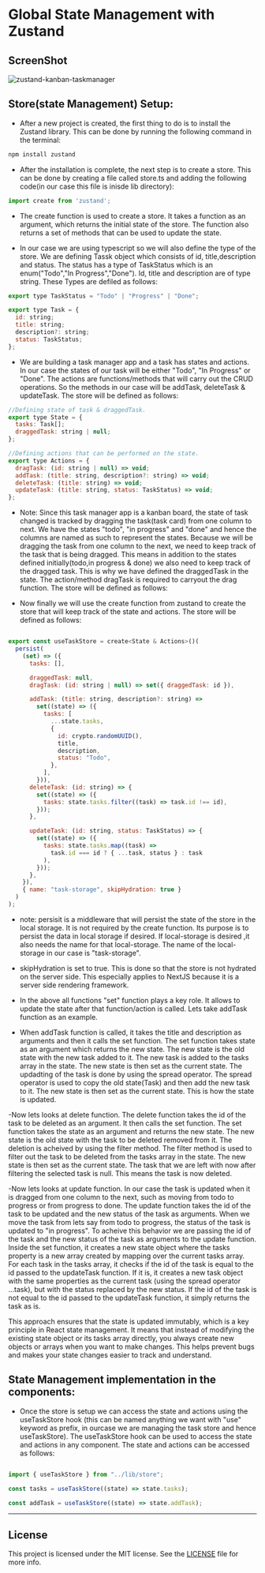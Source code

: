 # Global State Management with Zustand

## ScreenShot
![zustand-kanban-taskmanager](https://github.com/koirpraw/nextjs-zustand-taskmanager/assets/7278348/cc24bef3-fc71-44c1-8633-ca73b387aa8a)

## Store(state Management) Setup:

- After a  new project is created, the first thing to do is to install the Zustand library. This can be done by running the following command in the terminal:

```bash
npm install zustand
```

- After the installation is complete, the next step is to create a store. This can be done by creating a file called store.ts and adding the following code(in our case this file is inisde lib directory):

```javascript
import create from 'zustand';
```

- The create function is used to create a store. It takes a function as an argument, which returns the initial state of the store. The function also returns a set of methods that can be used to update the state.

- In our case we are using typescript so we will also define the type of the store. We are defining Tassk object which consists of id, title,description and status. The status has a type of TaskStatus which is an enum("Todo","In Progress","Done"). Id, title and description are of type string. These Types are defiled as follows:

```javascript
export type TaskStatus = "Todo" | "Progress" | "Done";

export type Task = {
  id: string;
  title: string;
  description?: string;
  status: TaskStatus;
};
```

- We are building a task manager app and a task has states and actions. In our case the states of our task will be either "Todo", "In Progress" or "Done". The actions are functions/methods that will carry out the CRUD operations. So the methods in our case will be addTask, deleteTask & updateTask. The store will be defined as follows:

```javascript 
//Defining state of task & draggedTask.
export type State = {
  tasks: Task[];
  draggedTask: string | null;
};

//Defining actions that can be performed on the state.
export type Actions = {
  dragTask: (id: string | null) => void;
  addTask: (title: string, description?: string) => void;
  deleteTask: (title: string) => void;
  updateTask: (title: string, status: TaskStatus) => void;
};
```
- Note: Since this task manager app is a kanban board, the state of task changed is tracked by dragging the task(task card) from one column to next. We have the states "todo", "in progress" and "done" and hence the columns are named as such to represent the states. Because we will be dragging the task from one column to the next, we need to keep track of the task that is being dragged. This means in addition to the states defined initially(todo,in progress & done) we also need to keep track of the dragged task. This is why we have defined the draggedTask in the state. The action/method dragTask is required to carryout the drag function. The store will be defined as follows:

- Now finally we will use the create function from zustand to create the store that will keep track of the state and actions. The store will be defined as follows:


```javascript

export const useTaskStore = create<State & Actions>()(
  persist(
    (set) => ({
      tasks: [],

      draggedTask: null,
      dragTask: (id: string | null) => set({ draggedTask: id }),

      addTask: (title: string, description?: string) =>
        set((state) => ({
          tasks: [
            ...state.tasks,
            {
              id: crypto.randomUUID(),
              title,
              description,
              status: "Todo",
            },
          ],
        })),
      deleteTask: (id: string) => {
        set((state) => ({
          tasks: state.tasks.filter((task) => task.id !== id),
        }));
      },

      updateTask: (id: string, status: TaskStatus) => {
        set((state) => ({
          tasks: state.tasks.map((task) =>
            task.id === id ? { ...task, status } : task
          ),
        }));
      },
    }),
    { name: "task-storage", skipHydration: true }
  )
);
```

- note: persisit is a middleware that will persist the state of the store in the local storage. It is not required by the create function. Its purpose is to persist the data in local storage if desired. If local-storage is desired ,it also needs the name for that local-storage.  The name of the local-storage in our case is "task-storage".
- skipHydration is set to true. This is done so that the store is not hydrated on the server side. This especially applies to NextJS because it is a server side rendering framework.
  
- In the above all functions "set" function plays a key role. It allows to update the state after that function/action is called. Lets take addTask function as an example. 
  
- When addTask function is called, it takes the title and description as arguments and then it calls the set function. The set function takes state as an argument which returns the new state. The new state is the old state with the new task added to it. The new task is added to the tasks array in the state. The new state is then set as the current state. The updadting of the task is done by using the spread operator. The spread operator is used to copy the old state(Task) and then add the new task to it. The new state is then set as the current state. This is how the state is updated. 

-Now lets looks at delete function. The delete function takes the id of the task to be deleted as an argument. It then calls the set function. The set function takes the state as an argument and returns the new state. The new state is the old state with the task to be deleted removed from it. The deletion is acheived by using the filter method. The filter method is used to filter out the task to be deleted from the tasks array in the state. The new state is then set as the current state. The task that we are left with now after filtering the selected task is null. This means the task is now deleted.

-Now lets looks at update function. In our case the task is updated when it is dragged from one column to the next, such as moving from todo to progress or from progress to done. The update function takes the id of the task to be updated and the new status of the task as arguments. When we move the task from lets say from todo to progress, the status of the task is updated to "in progress". To acheive this behavior we are passing the id of the task and the new status of the task as arguments to the update function. 
Inside the set function, it creates a new state object where the tasks property is a new array created by mapping over the current tasks array. For each task in the tasks array, it checks if the id of the task is equal to the id passed to the updateTask function. If it is, it creates a new task object with the same properties as the current task (using the spread operator ...task), but with the status replaced by the new status. If the id of the task is not equal to the id passed to the updateTask function, it simply returns the task as is.

This approach ensures that the state is updated immutably, which is a key principle in React state management. It means that instead of modifying the existing state object or its tasks array directly, you always create new objects or arrays when you want to make changes. This helps prevent bugs and makes your state changes easier to track and understand.

## State Management implementation in the components:
- Once the store is setup we can access the state and actions using the useTaskStore hook (this can be named anything we want with "use" keyword as prefix, in ourcase we are managing the task store and hence useTaskStore). The useTaskStore hook can be used to access the state and actions in any component. The state and actions can be accessed as follows:

```javascript

import { useTaskStore } from "../lib/store";

const tasks = useTaskStore((state) => state.tasks);

const addTask = useTaskStore((state) => state.addTask);
```

------------------------------------------------------------------------------------------------------------------------------------------------------------------------------------------
## License

This project is licensed under the MIT license. See the [LICENSE](LICENSE) file for more info.

